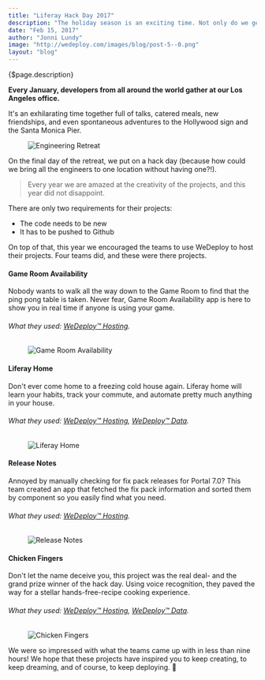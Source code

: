 ```yaml
---
title: "Liferay Hack Day 2017"
description: "The holiday season is an exciting time. Not only do we get to put all our diets on hold because of the never ending flow of tree shaped cookies and ooey gooey chocolate fudge, but it also means that the annual Liferay engineering retreat is right around the corner."
date: "Feb 15, 2017"
author: "Jonni Lundy"
image: "http://wedeploy.com/images/blog/post-5--0.png"
layout: "blog"
---
```


<article>

{$page.description}

**Every January, developers from all around the world gather at our Los Angeles office.** 

It's an exhilarating time together full of talks, catered meals, new friendships, and even spontaneous adventures to the Hollywood sign and the Santa Monica Pier.

<figure>
	<img src="../images/blog/post-5--0.png" alt="Engineering Retreat">
</figure>

On the final day of the retreat, we put on a hack day (because how could we bring all the engineers to one location without having one?!).

> Every year we are amazed at the creativity of the projects, and this year did not disappoint.

There are only two requirements for their projects:
  * The code needs to be new
  * It has to be pushed to Github

On top of that, this year we encouraged the teams to use WeDeploy to host their projects. Four teams did, and these were there projects.

#### Game Room Availability

Nobody wants to walk all the way down to the Game Room to find that the ping pong table is taken. Never fear, Game Room Availability app is here to show you in real time if anyone is using your game.

###### What they used: [WeDeploy™ Hosting](http://wedeploy.com/docs/hosting).

<figure>
		<img src="../images/blog/post-5--1.png" alt="Game Room Availability">
</figure>

#### Liferay Home

Don't ever come home to a freezing cold house again. Liferay home will learn your habits, track your commute, and automate pretty much anything in your house.

###### What they used: [WeDeploy™ Hosting](http://wedeploy.com/docs/hosting), [WeDeploy™ Data](http://wedeploy.com/docs/data).

<figure>
	<img src="../images/blog/post-5--2.png" alt="Liferay Home">
</figure>

#### Release Notes

Annoyed by manually checking for fix pack releases for Portal 7.0? This team created an app that fetched the fix pack information and sorted them by component so you easily find what you need.

###### What they used: [WeDeploy™ Hosting](http://wedeploy.com/docs/hosting).

<figure>
	<img src="../images/blog/post-5--3.png" alt="Release Notes">
</figure>

#### Chicken Fingers

Don't let the name deceive you, this project was the real deal- and the grand prize winner of the hack day. Using voice recognition, they paved the way for a stellar hands-free-recipe cooking experience.

###### What they used: [WeDeploy™ Hosting](http://wedeploy.com/docs/hosting), [WeDeploy™ Data](http://wedeploy.com/docs/data).

<figure>
	<img src="../images/blog/post-5--4.png" alt="Chicken Fingers">
</figure>

We were so impressed with what the teams came up with in less than nine hours! We hope that these projects have inspired you to keep creating, to keep dreaming, and of course, to keep deploying. 🚀

</article>
